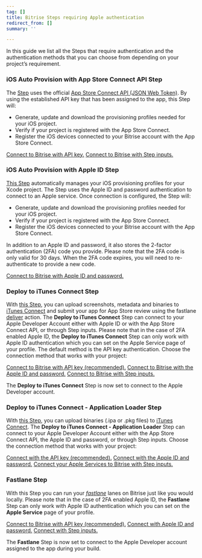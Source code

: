 ```yaml
---
tag: []
title: Bitrise Steps requiring Apple authentication
redirect_from: []
summary: ''

---
```

In this guide we list all the Steps that require authentication and the authentication methods that you can choose from depending on your project’s requirement.

### iOS Auto Provision with App Store Connect API Step

The [Step](https://www.bitrise.io/integrations/steps/ios-auto-provision-appstoreconnect) uses the official [App Store Connect API (JSON Web Token)](https://developer.apple.com/documentation/appstoreconnectapi/generating_tokens_for_api_requests). By using the established API key that has been assigned to the app, this Step will:

* Generate, update and download the provisioning profiles needed for your iOS project.
* Verify if your project is registered with the App Store Connect.
* Register the iOS devices connected to your Bitrise account with the App Store Connect.

[Connect to Bitrise with API key.](/getting-started/connecting-to-services/setting-up-connection-to-an-apple-service-with-api-key/)
[Connect to Bitrise with Step inputs.](/getting-started/connecting-to-services/connecting-to-an-apple-service-with-step-inputs/)

### iOS Auto Provision with Apple ID Step

[This Step](https://www.bitrise.io/integrations/steps/ios-auto-provision) automatically manages your iOS provisioning profiles for your Xcode project. The Step uses the Apple ID and password authentication to connect to an Apple service. Once connection is configured, the Step will:

* Generate, update and download the provisioning profiles needed for your iOS project.
* Verify if your project is registered with the App Store Connect.
* Register the iOS devices connected to your Bitrise account with the App Store Connect.

In addition to an Apple ID and password, it also stores the 2-factor authentication (2FA) code you provide. Please note that the 2FA code is only valid for 30 days. When the 2FA code expires, you will need to re-authenticate to provide a new code.

[Connect to Bitrise with Apple ID and password.](/getting-started/connecting-to-services/connecting-to-an-apple-service-with-apple-id/)

### Deploy to iTunes Connect Step

With [this Step](https://www.bitrise.io/integrations/steps/deploy-to-itunesconnect-deliver), you can upload screenshots, metadata and binaries to [iTunes Connect](https://itunesconnect.apple.com/) and submit your app for App Store review using the fastlane [deliver](https://docs.fastlane.tools/actions/deliver/) action. The **Deploy to iTunes Connect** Step can connect to your Apple Developer Account either with Apple ID or with the App Store Connect API, or through Step inputs. Please note that in the case of 2FA enabled Apple ID, the **Deploy to iTunes Connect** Step can only work with Apple ID authentication which you can set on the Apple Service page of your profile. The default method is the API key authentication. Choose the connection method that works with your project:

[Connect to Bitrise with API key (recommended).](/getting-started/connecting-to-services/setting-up-connection-to-an-apple-service-with-api-key/)
[Connect to Bitrise with the Apple ID and password.](/getting-started/connecting-to-services/connecting-to-an-apple-service-with-apple-id/)
[Connect to Bitrise with Step inputs.](/getting-started/connecting-to-services/connecting-to-an-apple-service-with-step-inputs/)

The **Deploy to iTunes Connect** Step is now set to connect to the Apple Developer account.

### Deploy to iTunes Connect - Application Loader Step

With [this Step](https://www.bitrise.io/integrations/steps/deploy-to-itunesconnect-application-loader), you can upload binaries (.ipa or .pkg files) to [iTunes Connect](https://itunesconnect.apple.com/). The **Deploy to iTunes Connect - Application Loader** Step can connect to your Apple Developer Account either with the App Store Connect API, the Apple ID and password, or through Step inputs. Choose the connection method that works with your project:

[Connect with the API key (recommended).](/getting-started/connecting-to-services/setting-up-connection-to-an-apple-service-with-api-key/)
[Connect with the Apple ID and password.](/getting-started/connecting-to-services/connecting-to-an-apple-service-with-apple-id/)
[Connect your Apple Services to Bitrise with Step inputs.](/getting-started/connecting-to-services/connecting-to-an-apple-service-with-step-inputs/)

### Fastlane Step

With this Step you can run your [_fastlane_](https://fastlane.tools/) lanes on Bitrise just like you would locally. Please note that in the case of 2FA enabled Apple ID, the **Fastlane** Step can only work with Apple ID authentication which you can set on the **Apple Service** page of your profile.

[Connect to Bitrise with API key (recommended).](/getting-started/connecting-to-services/setting-up-connection-to-an-apple-service-with-api-key/)
[Connect with Apple ID and password.](/getting-started/connecting-to-services/connecting-to-an-apple-service-with-apple-id/)
[Connect with Step inputs.](/getting-started/connecting-to-services/connecting-to-an-apple-service-with-step-inputs/)

The **Fastlane** Step is now set to connect to the Apple Developer account assigned to the app during your build.